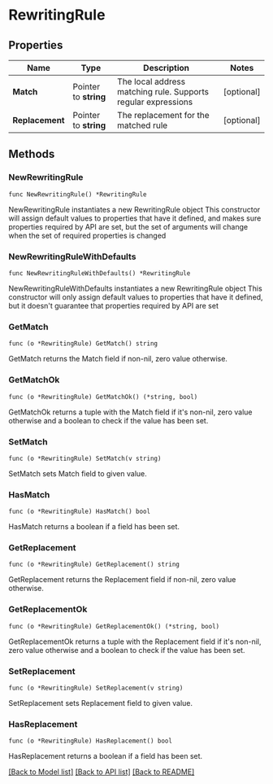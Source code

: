 # RewritingRule

## Properties

Name | Type | Description | Notes
------------ | ------------- | ------------- | -------------
**Match** | Pointer to **string** | The local address matching rule. Supports regular expressions | [optional]
**Replacement** | Pointer to **string** | The replacement for the matched rule | [optional]

## Methods

### NewRewritingRule

`func NewRewritingRule() *RewritingRule`

NewRewritingRule instantiates a new RewritingRule object
This constructor will assign default values to properties that have it defined,
and makes sure properties required by API are set, but the set of arguments
will change when the set of required properties is changed

### NewRewritingRuleWithDefaults

`func NewRewritingRuleWithDefaults() *RewritingRule`

NewRewritingRuleWithDefaults instantiates a new RewritingRule object
This constructor will only assign default values to properties that have it defined,
but it doesn't guarantee that properties required by API are set

### GetMatch

`func (o *RewritingRule) GetMatch() string`

GetMatch returns the Match field if non-nil, zero value otherwise.

### GetMatchOk

`func (o *RewritingRule) GetMatchOk() (*string, bool)`

GetMatchOk returns a tuple with the Match field if it's non-nil, zero value otherwise
and a boolean to check if the value has been set.

### SetMatch

`func (o *RewritingRule) SetMatch(v string)`

SetMatch sets Match field to given value.

### HasMatch

`func (o *RewritingRule) HasMatch() bool`

HasMatch returns a boolean if a field has been set.

### GetReplacement

`func (o *RewritingRule) GetReplacement() string`

GetReplacement returns the Replacement field if non-nil, zero value otherwise.

### GetReplacementOk

`func (o *RewritingRule) GetReplacementOk() (*string, bool)`

GetReplacementOk returns a tuple with the Replacement field if it's non-nil, zero value otherwise
and a boolean to check if the value has been set.

### SetReplacement

`func (o *RewritingRule) SetReplacement(v string)`

SetReplacement sets Replacement field to given value.

### HasReplacement

`func (o *RewritingRule) HasReplacement() bool`

HasReplacement returns a boolean if a field has been set.

[[Back to Model list]](../README.md#documentation-for-models) [[Back to API list]](../README.md#documentation-for-api-endpoints) [[Back to README]](../README.md)

